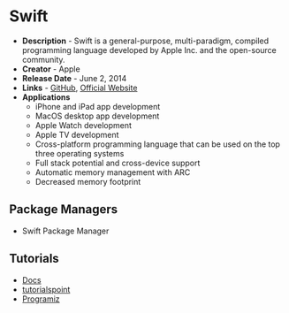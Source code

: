 # Swift
- **Description** - Swift is a general-purpose, multi-paradigm, compiled programming language developed by Apple Inc. and the open-source community.
- **Creator** - Apple 
- **Release Date** - June 2, 2014
- **Links** - [GitHub](https://github.com/apple/swift), [Official Website](https://developer.apple.com/swift/)
- **Applications**
  * iPhone and iPad app development
  * MacOS desktop app development
  * Apple Watch development
  * Apple TV development
  * Cross-platform programming language that can be used on the top three operating systems
  * Full stack potential and cross-device support
  * Automatic memory management with ARC
  * Decreased memory footprint

## Package Managers
  * Swift Package Manager

## Tutorials
* [Docs](https://docs.swift.org/swift-book/GuidedTour/GuidedTour.html)
* [tutorialspoint](https://www.tutorialspoint.com/swift/index.htm)
* [Programiz](https://www.programiz.com/swift-programming)
